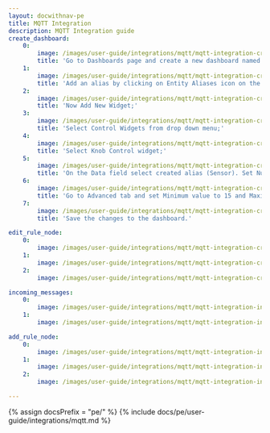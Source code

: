 ```yaml
---
layout: docwithnav-pe
title: MQTT Integration
description: MQTT Integration guide
create_dashboard:
    0:
        image: /images/user-guide/integrations/mqtt/mqtt-integration-create-new-dashboard-1-pe.png
        title: 'Go to Dashboards page and create a new dashboard named MQTT RPC. Open this dashboard;'
    1:
        image: /images/user-guide/integrations/mqtt/mqtt-integration-create-new-dashboard-2-pe.png
        title: 'Add an alias by clicking on Entity Aliases icon on the top-right. Name the alias (Sensor, for example), select filter type "Single Entity", type "Device" and choose our SN-001 sensor. Press Add and then Save;'
    2:
        image: /images/user-guide/integrations/mqtt/mqtt-integration-create-new-dashboard-4-pe.png
        title: 'Now Add New Widget;'
    3:
        image: /images/user-guide/integrations/mqtt/mqtt-integration-create-new-dashboard-5-pe.png
        title: 'Select Control Widgets from drop down menu;'
    4:
        image: /images/user-guide/integrations/mqtt/mqtt-integration-create-new-dashboard-6-pe.png
        title: 'Select Knob Control widget;'
    5:
        image: /images/user-guide/integrations/mqtt/mqtt-integration-create-new-dashboard-7-pe.png
        title: 'On the Data field select created alias (Sensor). Set Number of digits after floating point to 0;'
    6:
        image: /images/user-guide/integrations/mqtt/mqtt-integration-create-new-dashboard-8-pe.png
        title: 'Go to Advanced tab and set Minimum value to 15 and Maximum value to 45. Leave the rest by default. Click Add to create widget;'
    7:
        image: /images/user-guide/integrations/mqtt/mqtt-integration-create-new-dashboard-9-pe.png
        title: 'Save the changes to the dashboard.'

edit_rule_node:
    0:
        image: /images/user-guide/integrations/mqtt/mqtt-integration-create-edit-message-type-switch-1-pe.png
    1:
        image: /images/user-guide/integrations/mqtt/mqtt-integration-create-edit-message-type-switch-2-pe.png
    2:
        image: /images/user-guide/integrations/mqtt/mqtt-integration-create-edit-message-type-switch-3-pe.png

incoming_messages:
    0:
        image: /images/user-guide/integrations/mqtt/mqtt-integration-incoming-messages-2-pe.png
    1:
        image: /images/user-guide/integrations/mqtt/mqtt-integration-incoming-messages-3-pe.png

add_rule_node:
    0:
        image: /images/user-guide/integrations/mqtt/mqtt-integration-integration-downlink-node-1-pe.png
    1:
        image: /images/user-guide/integrations/mqtt/mqtt-integration-integration-downlink-node-2-pe.png
    2:
        image: /images/user-guide/integrations/mqtt/mqtt-integration-integration-downlink-node-3-pe.png

---
```

{% assign docsPrefix = "pe/" %}
{% include docs/pe/user-guide/integrations/mqtt.md %}
